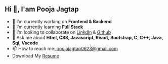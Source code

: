 ## Hi 👋, I'am Pooja Jagtap




- 🔭 I’m currently working on **Frontend & Backend**
- 🌱 I’m currently learning **Full Stack**
- 👯 I’m looking to collaborate on [LinkdIn](https://www.linkedin.com/in/pooja-jagtap-a62881233?utm_source=share&utm_campaign=share_via&utm_content=profile&utm_medium=android_app ) & [Github](https://github.com/jagtap-pooja77 )
- 💬 Ask me about **Html, CSS, Javascript, React, Bootstrap, C, C++, Java, Sql, Vscode**  
- 📫 How to reach me:[ poojajagtap0623@gmail.com](https://mail.google.com/mail/u/0/?hl=en#search/codeacademy/FMfcgzQZTprGrcSgbsKmSXFpDMHbnJGW)
- Download My [Resume](https://drive.google.com/file/d/1T3yXUzr0KJBWTm4GHvSapAqg3bih2mjV/view?usp=drivesdk)

